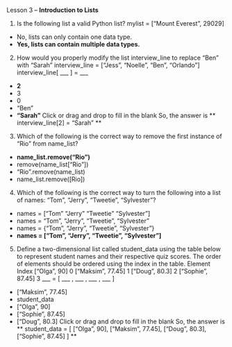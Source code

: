 Lesson 3 – **Introduction to Lists**

1.	Is the following list a valid Python list?
mylist = [“Mount Everest”, 29029]
-	No, lists can only contain one data type.
-	**Yes, lists can contain multiple data types.**

2.	How would you properly modify the list interview_line to replace “Ben” with “Sarah”
interview_line = [“Jess”, “Noelle”, “Ben”, “Orlando”]
interview_line[ ___ ] = ___
-	**2**
-	3
-	0
-	“Ben”
-	**“Sarah”**
Click or drag and drop to fill in the blank
So, the answer is ** interview_line[2] = “Sarah” **

3.	Which of the following is the correct way to remove the first instance of “Rio” from name_list?
-	**name_list.remove(“Rio”)**
-	remove(name_list[“Rio”])
-	“Rio”.remove(name_list)
-	name_list.remove([Rio])

4.	Which of the following is the correct way to turn the following into a list of names: “Tom”, “Jerry”, “Tweetie”, “Sylvester”?
-	names = [“Tom” “Jerry” “Tweetie” “Sylvester”]
-	names = “Tom”, “Jerry”, “Tweetie”, “Sylvester”
-	names = {“Tom”, “Jerry”, “Tweetie”, “Sylvester”}
-	**names = [“Tom”, “Jerry”, “Tweetie”, “Sylvester”]**

5.	Define a two-dimensional list called student_data using the table below to represent student names and their respective quiz scores.
The order of elements should be ordered using the index in the table.
Element	Index
[“Olga”, 90]	0
[“Maksim”, 77.45]	1
[“Doug”, 80.3]	2
[“Sophie”, 87.45]	3
___ = [ ___ , ___ , ___ , ___ ]
-	[“Maksim”, 77.45]
-	student_data
-	[“Olga”, 90]
-	[“Sophie”, 87.45]
-	[“Doug”, 80.3]
Click or drag and drop to fill in the blank
So, the answer is ** student_data = [ [“Olga”, 90], [“Maksim”, 77.45], [“Doug”, 80.3], [“Sophie”, 87.45] ] **
